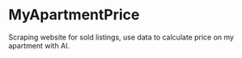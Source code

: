 # MyApartmentPrice
Scraping website for sold listings, use data to calculate price on my apartment with AI.

